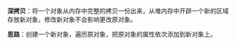 
**深拷贝**：将一个对象从内存中完整的拷贝一份出来，从堆内存中开辟一个新的区域存放新对象，修改新对象不会影响更改原对象。

**思路**：创建一个新对象，遍历原对象，把原对象的属性依次添加到新对象上。